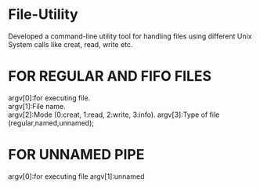 # File-Utility

Developed a command-line utility tool for handling files using different Unix System calls like creat, read, write etc.

# FOR REGULAR AND FIFO FILES                                    
argv[0]:for executing file.                                   
argv[1]:File name.                                          
argv[2]:Mode (0:creat, 1:read, 2:write, 3:info).
argv[3]:Type of file (regular,named,unnamed);


# FOR UNNAMED PIPE
argv[0]:for executing file
argv[1]:unnamed
